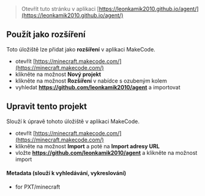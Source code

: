 
> Otevřít tuto stránku v aplikaci [https://leonkamik2010.github.io/agent/](https://leonkamik2010.github.io/agent/)

## Použít jako rozšíření

Toto úložiště lze přidat jako **rozšíření** v aplikaci MakeCode.

* otevřít [https://minecraft.makecode.com/](https://minecraft.makecode.com/)
* klikněte na možnost **Nový projekt**
* klikněte na možnost **Rozšíření** v nabídce s ozubeným kolem
* vyhledat **https://github.com/leonkamik2010/agent** a importovat

## Upravit tento projekt

Slouží k úpravě tohoto úložiště v aplikaci MakeCode.

* otevřít [https://minecraft.makecode.com/](https://minecraft.makecode.com/)
* klikněte na možnost **Import** a poté na **Import adresy URL**
* vložte **https://github.com/leonkamik2010/agent** a klikněte na možnost import

#### Metadata (slouží k vyhledávání, vykreslování)

* for PXT/minecraft
<script src="https://makecode.com/gh-pages-embed.js"></script><script>makeCodeRender("{{ site.makecode.home_url }}", "{{ site.github.owner_name }}/{{ site.github.repository_name }}");</script>
